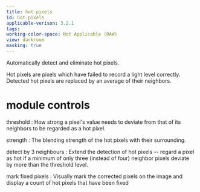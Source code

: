 ```yaml
---
title: hot pixels
id: hot-pixels
applicable-verison: 3.2.1
tags: 
working-color-space: Not Applicable (RAW) 
view: darkroom
masking: true
---
```


Automatically detect and eliminate hot pixels. 

Hot pixels are pixels which have failed to record a light level correctly. Detected hot pixels are replaced by an average of their neighbors.

# module controls

threshold
: How strong a pixel's value needs to deviate from that of its neighbors to be regarded as a hot pixel.

strength
: The blending strength of the hot pixels with their surrounding.

detect by 3 neighbours
: Extend the detection of hot pixels -- regard a pixel as hot if a minimum of only three (instead of four) neighbor pixels deviate by more than the threshold level.

mark fixed pixels
: Visually mark the corrected pixels on the image and display a count of hot pixels that have been fixed
